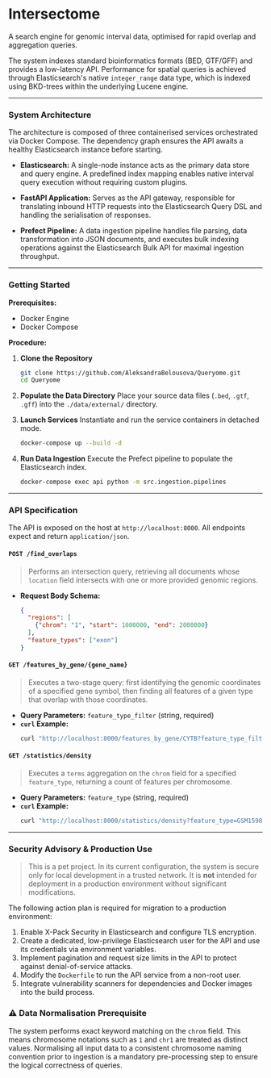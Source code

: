 # Intersectome

A search engine for genomic interval data, optimised for rapid overlap and aggregation queries.

The system indexes standard bioinformatics formats (BED, GTF/GFF) and provides a low-latency API. Performance for spatial queries is achieved through Elasticsearch's native `integer_range` data type, which is indexed using BKD-trees within the underlying Lucene engine.

---

### System Architecture

The architecture is composed of three containerised services orchestrated via Docker Compose. The dependency graph ensures the API awaits a healthy Elasticsearch instance before starting.

*   **Elasticsearch:** A single-node instance acts as the primary data store and query engine. A predefined index mapping enables native interval query execution without requiring custom plugins.

*   **FastAPI Application:** Serves as the API gateway, responsible for translating inbound HTTP requests into the Elasticsearch Query DSL and handling the serialisation of responses.

*   **Prefect Pipeline:** A data ingestion pipeline handles file parsing, data transformation into JSON documents, and executes bulk indexing operations against the Elasticsearch Bulk API for maximal ingestion throughput.

---

### Getting Started

**Prerequisites:**
*   Docker Engine
*   Docker Compose

**Procedure:**

1.  **Clone the Repository**
    ```bash
    git clone https://github.com/AleksandraBelousova/Queryome.git
    cd Queryome
    ```

2.  **Populate the Data Directory**
    Place your source data files (`.bed`, `.gtf`, `.gff`) into the `./data/external/` directory.

3.  **Launch Services**
    Instantiate and run the service containers in detached mode.
    ```bash
    docker-compose up --build -d
    ```

4.  **Run Data Ingestion**
    Execute the Prefect pipeline to populate the Elasticsearch index.
    ```bash
    docker-compose exec api python -m src.ingestion.pipelines
    ```

---

### API Specification

The API is exposed on the host at `http://localhost:8000`. All endpoints expect and return `application/json`.

#### `POST /find_overlaps`
> Performs an intersection query, retrieving all documents whose `location` field intersects with one or more provided genomic regions.

*   **Request Body Schema:**
    ```json
    {
      "regions": [
        {"chrom": "1", "start": 1000000, "end": 2000000}
      ],
      "feature_types": ["exon"]
    }
    ```

#### `GET /features_by_gene/{gene_name}`
> Executes a two-stage query: first identifying the genomic coordinates of a specified gene symbol, then finding all features of a given type that overlap with those coordinates.

*   **Query Parameters:** `feature_type_filter` (string, required)
*   **`curl` Example:**
    ```bash
    curl "http://localhost:8000/features_by_gene/CYTB?feature_type_filter=GSM1598218"
    ```

#### `GET /statistics/density`
> Executes a `terms` aggregation on the `chrom` field for a specified `feature_type`, returning a count of features per chromosome.

*   **Query Parameters:** `feature_type` (string, required)
*   **`curl` Example:**
    ```bash
    curl "http://localhost:8000/statistics/density?feature_type=GSM1598218"
    ```
---

### ️Security Advisory & Production Use

> This is a pet project. In its current configuration, the system is secure only for local development in a trusted network. It is **not** intended for deployment in a production environment without significant modifications.

The following action plan is required for migration to a production environment:
1.  Enable X-Pack Security in Elasticsearch and configure TLS encryption.
2.  Create a dedicated, low-privilege Elasticsearch user for the API and use its credentials via environment variables.
3.  Implement pagination and request size limits in the API to protect against denial-of-service attacks.
4.  Modify the `Dockerfile` to run the API service from a non-root user.
5.  Integrate vulnerability scanners for dependencies and Docker images into the build process.

### ⚠️ Data Normalisation Prerequisite

The system performs exact keyword matching on the `chrom` field. This means chromosome notations such as `1` and `chr1` are treated as distinct values. Normalising all input data to a consistent chromosome naming convention prior to ingestion is a mandatory pre-processing step to ensure the logical correctness of queries.
